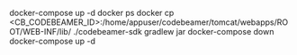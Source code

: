 docker-compose up -d 
docker ps
docker cp <CB_CODEBEAMER_ID>:/home/appuser/codebeamer/tomcat/webapps/ROOT/WEB-INF/lib/ ./codebeamer-sdk
gradlew jar
docker-compose down
docker-compose up -d
